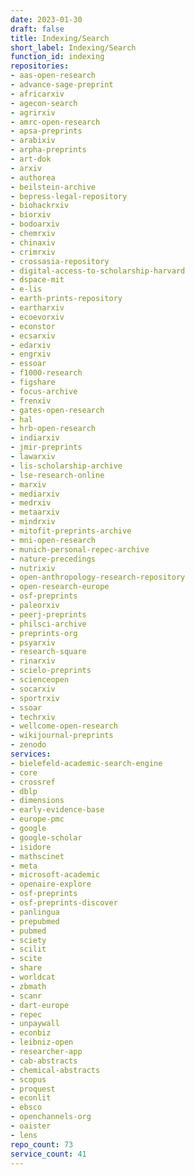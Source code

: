 ```yaml
---
date: 2023-01-30
draft: false
title: Indexing/Search
short_label: Indexing/Search
function_id: indexing
repositories:
- aas-open-research
- advance-sage-preprint
- africarxiv
- agecon-search
- agrirxiv
- amrc-open-research
- apsa-preprints
- arabixiv
- arpha-preprints
- art-dok
- arxiv
- authorea
- beilstein-archive
- bepress-legal-repository
- biohackrxiv
- biorxiv
- bodoarxiv
- chemrxiv
- chinaxiv
- crimrxiv
- crossasia-repository
- digital-access-to-scholarship-harvard
- dspace-mit
- e-lis
- earth-prints-repository
- eartharxiv
- ecoevorxiv
- econstor
- ecsarxiv
- edarxiv
- engrxiv
- essoar
- f1000-research
- figshare
- focus-archive
- frenxiv
- gates-open-research
- hal
- hrb-open-research
- indiarxiv
- jmir-preprints
- lawarxiv
- lis-scholarship-archive
- lse-research-online
- marxiv
- mediarxiv
- medrxiv
- metaarxiv
- mindrxiv
- mitofit-preprints-archive
- mni-open-research
- munich-personal-repec-archive
- nature-precedings
- nutrixiv
- open-anthropology-research-repository
- open-research-europe
- osf-preprints
- paleorxiv
- peerj-preprints
- philsci-archive
- preprints-org
- psyarxiv
- research-square
- rinarxiv
- scielo-preprints
- scienceopen
- socarxiv
- sportrxiv
- ssoar
- techrxiv
- wellcome-open-research
- wikijournal-preprints
- zenodo
services:
- bielefeld-academic-search-engine
- core
- crossref
- dblp
- dimensions
- early-evidence-base
- europe-pmc
- google
- google-scholar
- isidore
- mathscinet
- meta
- microsoft-academic
- openaire-explore
- osf-preprints
- osf-preprints-discover
- panlingua
- prepubmed
- pubmed
- sciety
- scilit
- scite
- share
- worldcat
- zbmath
- scanr
- dart-europe
- repec
- unpaywall
- econbiz
- leibniz-open
- researcher-app
- cab-abstracts
- chemical-abstracts
- scopus
- proquest
- econlit
- ebsco
- openchannels-org
- oaister
- lens
repo_count: 73
service_count: 41
---
```



